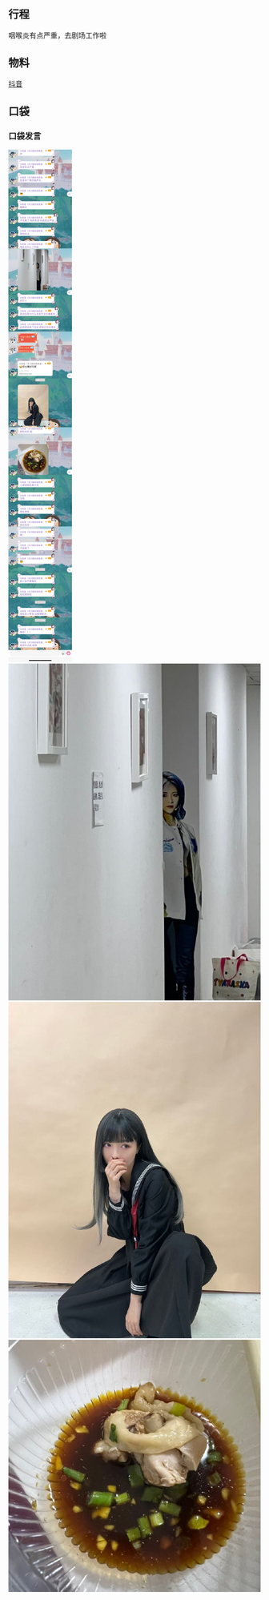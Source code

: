 ## 行程
咽喉炎有点严重，去剧场工作啦

## 物料
[抖音](https://www.douyin.com/video/7065271526525799710?modeFrom=userPost&secUid=MS4wLjABAAAAri8xH3Pya_zM3V_O21m0ubWjevZT6CYupz3ZauA083w)<br>

## 口袋
### 口袋发言
![口袋发言](./pocket48/imgs/messages1.jpeg)<br>
![口袋发言](./pocket48/imgs/P1.jpeg)<br>
![口袋发言](./pocket48/imgs/P2.jpeg)<br>
![口袋发言](./pocket48/imgs/P3.jpeg)<br>